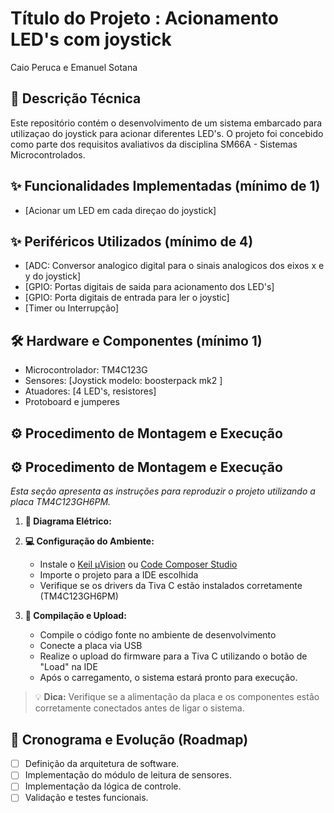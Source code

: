 # Título do Projeto : Acionamento LED's com joystick
Caio Peruca e 
Emanuel Sotana

## 📝 Descrição Técnica

Este repositório contém o desenvolvimento de um sistema embarcado para utilizaçao do joystick para acionar diferentes LED's. O projeto foi concebido como parte dos requisitos avaliativos da disciplina SM66A - Sistemas Microcontrolados.

## ✨ Funcionalidades Implementadas (mínimo de 1)

- [Acionar um LED em cada direçao do joystick]

## ✨ Periféricos Utilizados (mínimo de 4)

- [ADC: Conversor analogico digital para o sinais analogicos dos eixos x e y do joystick]
- [GPIO: Portas digitais de saida para acionamento dos LED's]
- [GPIO: Porta digitais de entrada para ler o joystic]
- [Timer ou Interrupção]


## 🛠️ Hardware e Componentes (mínimo 1)

* Microcontrolador: TM4C123G
* Sensores: [Joystick modelo: boosterpack mk2 ]
* Atuadores: [4 LED's, resistores]
* Protoboard e jumperes

## ⚙️ Procedimento de Montagem e Execução

## ⚙️ Procedimento de Montagem e Execução

*Esta seção apresenta as instruções para reproduzir o projeto utilizando a placa TM4C123GH6PM.*

1. **📐 Diagrama Elétrico:**  
   

2. **💻 Configuração do Ambiente:**  
   - Instale o [Keil µVision](https://www.keil.com/demo/eval/arm.htm) ou [Code Composer Studio](https://www.ti.com/tool/CCSTUDIO)  
   - Importe o projeto para a IDE escolhida  
   - Verifique se os drivers da Tiva C estão instalados corretamente (TM4C123GH6PM)

3. **🔧 Compilação e Upload:**  
   - Compile o código fonte no ambiente de desenvolvimento  
   - Conecte a placa via USB  
   - Realize o upload do firmware para a Tiva C utilizando o botão de "Load" na IDE  
   - Após o carregamento, o sistema estará pronto para execução.

> 💡 **Dica:** Verifique se a alimentação da placa e os componentes estão corretamente conectados antes de ligar o sistema.


## 🚀 Cronograma e Evolução (Roadmap)

- [ ] Definição da arquitetura de software.
- [ ] Implementação do módulo de leitura de sensores.
- [ ] Implementação da lógica de controle.
- [ ] Validação e testes funcionais.
